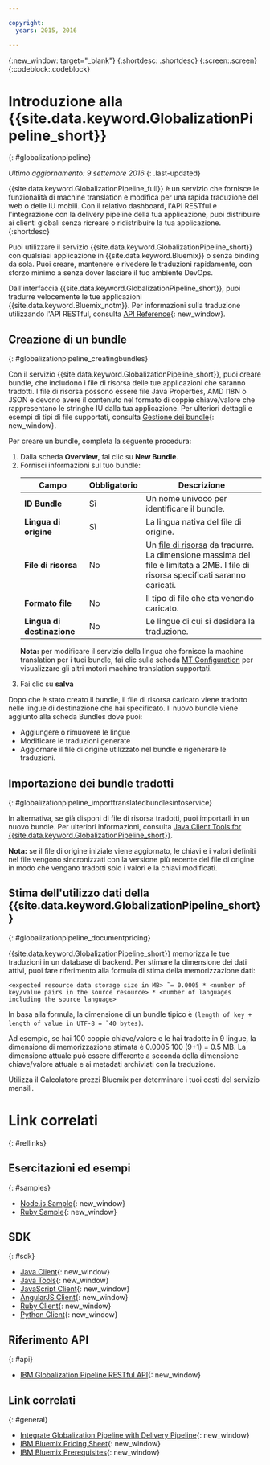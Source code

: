 ```yaml
---

copyright:
  years: 2015, 2016

---
```


{:new_window: target="_blank"}
{:shortdesc: .shortdesc}
{:screen:.screen}
{:codeblock:.codeblock}


# Introduzione alla {{site.data.keyword.GlobalizationPipeline_short}}
{: #globalizationpipeline}

*Ultimo aggiornamento: 9 settembre 2016*
{: .last-updated}

{{site.data.keyword.GlobalizationPipeline_full}} è un servizio che fornisce le funzionalità di machine translation e modifica per una rapida traduzione del web o delle IU mobili. Con il relativo dashboard, l'API RESTful e l'integrazione con la delivery pipeline della tua applicazione, puoi distribuire ai clienti globali senza ricreare o ridistribuire la tua applicazione.
{:shortdesc}

Puoi utilizzare il servizio {{site.data.keyword.GlobalizationPipeline_short}} con qualsiasi applicazione in {{site.data.keyword.Bluemix}} o senza binding da sola. Puoi creare, mantenere e rivedere le traduzioni rapidamente, con sforzo minimo a senza dover lasciare il tuo ambiente DevOps.

Dall'interfaccia {{site.data.keyword.GlobalizationPipeline_short}}, puoi tradurre velocemente le tue applicazioni {{site.data.keyword.Bluemix_notm}}. Per informazioni sulla traduzione utilizzando l'API RESTful, consulta [API Reference](https://gp-rest.ng.bluemix.net/translate/swagger/index.html){: new_window}. 


## Creazione di un bundle
{: #globalizationpipeline_creatingbundles}

Con il servizio {{site.data.keyword.GlobalizationPipeline_short}}, puoi creare bundle, che includono i file di risorsa delle tue applicazioni che saranno tradotti. I file di risorsa possono essere file Java Properties, AMD I18N o JSON e devono avere il contenuto nel formato di coppie chiave/valore che rappresentano le stringhe IU dalla tua applicazione.  Per ulteriori dettagli e esempi di tipi di file supportati, consulta [Gestione dei bundle](./bundles.html){: new_window}.

Per creare un bundle, completa la seguente procedura:

<ol>
<li>Dalla scheda <strong>Overview</strong>, fai clic su <strong>New Bundle</strong>.</li>

<li>Fornisci informazioni sul tuo bundle:</li>
<table>
<thead>
<tr>
<th>Campo</th>
<th>Obbligatorio</th>
<th>Descrizione</th>
</tr>
</thead>
<tbody>
<tr>
<td><strong>ID Bundle</strong></td>
<td>Sì</td>
<td>Un nome univoco per identificare il bundle.</td>
</tr>
<tr>
<td><strong>Lingua di origine</strong></td>
<td>Sì</td>
<td>La lingua nativa del file di origine.</td>
</tr>
<tr>
<td><strong>File di risorsa</strong></td>
<td>No</td>
<td>Un <a href=https://new-console.ng.bluemix.net/docs/services/GlobalizationPipeline/bundles.html>file di risorsa</a> da tradurre. La dimensione massima del file è limitata a 2MB. I file di risorsa specificati saranno caricati.</td>
</tr>
<tr>
<td><strong>Formato file</strong></td>
<td>No</td>
<td>Il tipo di file che sta venendo caricato.</td>
</tr>
<tr>
<td><strong>Lingua di destinazione</strong></td>
<td>No</td>
<td>Le lingue di cui si desidera la traduzione.</td>
</tr>
</tbody>
</table>

<p><strong>Nota:</strong> per modificare il servizio della lingua che fornisce la machine translation per i tuoi bundle, fai clic sulla scheda <a href=https://new-console.ng.bluemix.net/docs/services/GlobalizationPipeline/managing_translations.html#globalizationpipeline_service_to_service>MT Configuration</a> per visualizzare gli altri motori machine translation supportati.</p>

<li>Fai clic su <strong>salva</strong></li></ol>


Dopo che è stato creato il bundle, il file di risorsa caricato viene tradotto nelle lingue di destinazione che hai specificato. Il nuovo bundle viene aggiunto alla scheda Bundles dove puoi:

* Aggiungere o rimuovere le lingue
* Modificare le traduzioni generate
* Aggiornare il file di origine utilizzato nel bundle e rigenerare le traduzioni.

## Importazione dei bundle tradotti
{: #globalizationpipeline_importtranslatedbundlesintoservice}

In alternativa, se già disponi di file di risorsa tradotti, puoi importarli in un nuovo bundle. Per ulteriori informazioni, consulta [Java Client Tools for {{site.data.keyword.GlobalizationPipeline_short}}](https://github.com/IBM-Bluemix/gp-java-tools).

**Nota:** se il file di origine iniziale viene aggiornato, le chiavi e i valori definiti nel file vengono sincronizzati con la versione più recente del file di origine in modo che vengano tradotti solo i valori e la chiavi modificati.

## Stima dell'utilizzo dati della {{site.data.keyword.GlobalizationPipeline_short}}
{: #globalizationpipeline_documentpricing}

{{site.data.keyword.GlobalizationPipeline_short}} memorizza le tue traduzioni in un database di backend. Per stimare la dimensione dei dati attivi, puoi fare riferimento alla formula di stima della memorizzazione dati:

`<expected resource data storage size in MB> ˜= 0.0005 * <number of key/value pairs in the source resource> * <number of languages including the source language>`

In basa alla formula, la dimensione di un bundle tipico è `(length of key + length of value in UTF-8 = ˜40 bytes)`.

Ad esempio, se hai 100 coppie chiave/valore e le hai tradotte in 9 lingue, la dimensione di memorizzazione stimata è 0.0005 100 (9+1) = 0.5 MB. La dimensione attuale può essere differente a seconda della dimensione chiave/valore attuale e ai metadati archiviati con la traduzione.

Utilizza il Calcolatore prezzi Bluemix [](https://console.ng.bluemix.net/?direct=classic/#/pricing/cloudOEPaneId=pricing&paneId=pricingSheet&orgGuid=127a45f4-4461-4d5b-a26b-6dc2fdd1a3a2&spaceGuid=208fb1ff-413b-4fd9-9615-e8226062d0f3) per determinare i tuoi costi del servizio mensili.


# Link correlati
{: #rellinks}
## Esercitazioni ed esempi
{: #samples}

* [Node.js Sample](https://github.com/IBM-Bluemix/gp-nodejs-sample){: new_window}
* [Ruby Sample](https://github.com/IBM-Bluemix/gp-ruby-sample){: new_window}

## SDK
{: #sdk}

* [Java Client](https://github.com/IBM-Bluemix/gp-java-client){: new_window}
* [Java Tools](https://github.com/IBM-Bluemix/gp-java-tools){: new_window}
* [JavaScript Client](https://github.com/IBM-Bluemix/gp-js-client){: new_window}
* [AngularJS Client](https://github.com/IBM-Bluemix/gp-angular-client){: new_window}
* [Ruby Client](https://github.com/IBM-Bluemix/gp-ruby-client){: new_window}
* [Python Client](https://github.com/IBM-Bluemix/gp-python-client){: new_window}

## Riferimento API
{: #api}

* [IBM Globalization Pipeline RESTful API](https://gp-rest.ng.bluemix.net/translate/swagger/index.html){: new_window}

## Link correlati
{: #general}

* [Integrate Globalization Pipeline with Delivery Pipeline](https://hub.jazz.net/docs/deploy_ext/#globalize){: new_window}
* [IBM Bluemix Pricing Sheet](https://www.ng.bluemix.net/#/pricing){: new_window}
* [IBM Bluemix Prerequisites](https://developer.ibm.com/bluemix/support/#prereqs){: new_window}
